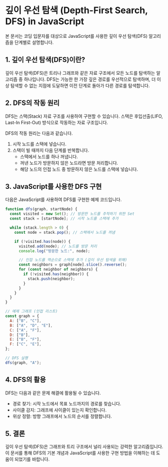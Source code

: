 # 깊이 우선 탐색 (Depth-First Search, DFS) in JavaScript

본 문서는 코딩 입문자를 대상으로 JavaScript를 사용한 깊이 우선 탐색(DFS) 알고리즘을 단계별로 설명합니다.

## 1. 깊이 우선 탐색(DFS)이란?

깊이 우선 탐색(DFS)은 트리나 그래프와 같은 자료 구조에서 모든 노드를 탐색하는 알고리즘 중 하나입니다. DFS는 가능한 한 가장 깊은 경로를 우선적으로 탐색하며, 더 이상 탐색할 수 없는 지점에 도달하면 이전 단계로 돌아가 다른 경로를 탐색합니다.

## 2. DFS의 작동 원리

DFS는 스택(Stack) 자료 구조를 사용하여 구현할 수 있습니다. 스택은 후입선출(LIFO, Last-In First-Out) 방식으로 작동하는 자료 구조입니다.

DFS의 작동 원리는 다음과 같습니다.

1. 시작 노드를 스택에 넣습니다.
2. 스택이 빌 때까지 다음 단계를 반복합니다.
   - 스택에서 노드를 하나 꺼냅니다.
   - 꺼낸 노드가 방문하지 않은 노드라면 방문 처리합니다.
   - 해당 노드의 인접 노드 중 방문하지 않은 노드를 스택에 넣습니다.

## 3. JavaScript를 사용한 DFS 구현

다음은 JavaScript를 사용하여 DFS를 구현한 예제 코드입니다.

```javascript
function dfs(graph, startNode) {
  const visited = new Set(); // 방문한 노드를 추적하기 위한 Set
  const stack = [startNode]; // 시작 노드를 스택에 추가

  while (stack.length > 0) {
    const node = stack.pop(); // 스택에서 노드를 꺼냄

    if (!visited.has(node)) {
      visited.add(node); // 노드를 방문 처리
      console.log("방문한 노드:", node);

      // 인접 노드를 역순으로 스택에 추가 (깊이 우선 탐색을 위해)
      const neighbors = graph[node].slice().reverse();
      for (const neighbor of neighbors) {
        if (!visited.has(neighbor)) {
          stack.push(neighbor);
        }
      }
    }
  }
}

// 예제 그래프 (인접 리스트)
const graph = {
  A: ["B", "C"],
  B: ["A", "D", "E"],
  C: ["A", "F"],
  D: ["B"],
  E: ["B", "F"],
  F: ["C", "E"],
};

// DFS 실행
dfs(graph, "A");
```

## 4. DFS의 활용

DFS는 다음과 같은 문제 해결에 활용될 수 있습니다.

- 경로 찾기: 시작 노드에서 목표 노드까지의 경로를 찾습니다.
- 사이클 감지: 그래프에 사이클이 있는지 확인합니다.
- 위상 정렬: 방향 그래프에서 노드의 순서를 정렬합니다.

## 5. 결론

깊이 우선 탐색(DFS)은 그래프와 트리 구조에서 널리 사용되는 강력한 알고리즘입니다. 이 문서를 통해 DFS의 기본 개념과 JavaScript를 사용한 구현 방법을 이해하는 데 도움이 되었기를 바랍니다.
